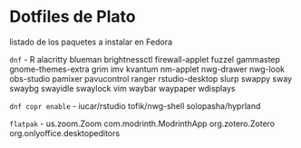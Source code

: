 # Dotfiles de Plato
listado de los paquetes a instalar en Fedora

`dnf` - R alacritty blueman brightnessctl firewall-applet fuzzel gammastep gnome-themes-extra grim imv kvantum nm-applet nwg-drawer nwg-look obs-studio pamixer pavucontrol ranger rstudio-desktop slurp swappy sway swaybg swayidle swaylock vim waybar waypaper wdisplays

`dnf copr enable` - iucar/rstudio tofik/nwg-shell solopasha/hyprland 

`flatpak` - us.zoom.Zoom com.modrinth.ModrinthApp org.zotero.Zotero org.onlyoffice.desktopeditors
